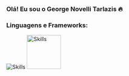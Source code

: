### Olá! Eu sou o George Novelli Tarlazis 🔥 ###

### Linguagens e Frameworks: ### 

 ![Skills](https://img.shields.io/badge/JavaScript-F7DF1E?style=for-the-badge&logo=javascript&logoColor=black)
 <img src="https://img.shields.io/badge/JavaScript-F7DF1E?style=for-the-badge&logo=javascript&logoColor=black" alt="Skills" width="90"/>
